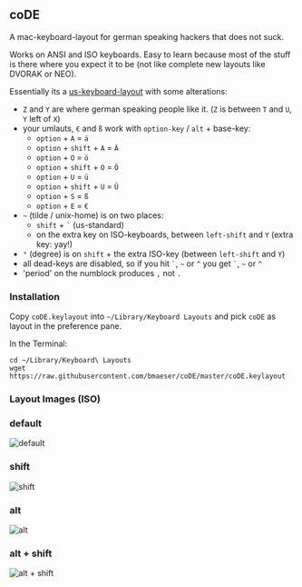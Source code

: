 ## coDE
A mac-keyboard-layout for german speaking hackers that does not suck.

Works on ANSI and ISO keyboards. Easy to learn because most of the stuff is there where you expect it to be (not like complete new layouts like DVORAK or NEO). 

Essentially its a [us-keyboard-layout](http://en.wikipedia.org/wiki/File:KB_United_States-NoAltGr.svg) with some alterations:

* `Z` and `Y` are where german speaking people like it. (`Z` is between `T` and `U`, `Y` left of `X`)
* your umlauts, `€` and `ß` work with `option-key` / `alt` + base-key:
    * `option` + `A` = `ä`
    * `option` + `shift` + `A` = `Ä`
    * `option` + `O` = `ö`
    * `option` + `shift` + `O` = `Ö`
    * `option` + `U` = `ü`
    * `option` + `shift` + `U` = `Ü`
    * `option` + `S` = `ß`
    * `option` + `E` = `€`
* `~` (tilde / unix-home) is on two places:
    * `shift` + `` ` `` (us-standard)
    * on the extra key on ISO-keyboards, between `left-shift` and `Y` (extra key: yay!)
* `°` (degree) is on `shift` + the extra ISO-key (between `left-shift` and `Y`)
* all dead-keys are disabled, so if you hit `` ` ``, `~` or `^` you get `` ` ``, `~` or `^`
* 'period' on the numblock produces `,` not `.`


### Installation

Copy `coDE.keylayout` into `~/Library/Keyboard Layouts` and pick `coDE` as layout in the preference pane.

In the Terminal:

```
cd ~/Library/Keyboard\ Layouts
wget https://raw.githubusercontent.com/bmaeser/coDE/master/coDE.keylayout
```

### Layout Images (ISO)

### default
![default](https://raw.githubusercontent.com/bmaeser/coDE/master/default.png)

### shift
![shift](https://raw.githubusercontent.com/bmaeser/coDE/master/shift.png)

### alt
![alt](https://raw.githubusercontent.com/bmaeser/coDE/master/alt.png)

### alt + shift
![alt + shift](https://raw.githubusercontent.com/bmaeser/coDE/master/altshift.png)


